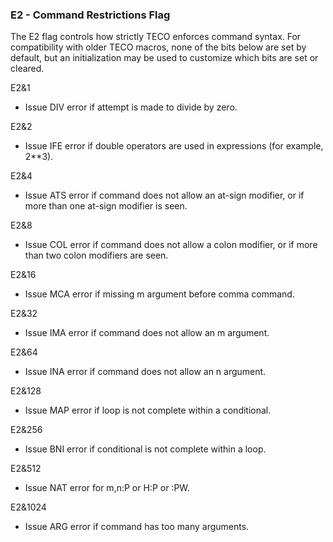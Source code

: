 ### E2 - Command Restrictions Flag

The E2 flag controls how strictly TECO enforces command syntax. For
compatibility with older TECO macros, none of the bits below are set
by default, but an initialization may be used to customize which bits
are set or cleared.

E2&1
- Issue DIV error if attempt is made to divide by zero.

E2&2
- Issue IFE error if double operators are used in expressions
(for example, 2**3).

E2&4
- Issue ATS error if command does not allow an at-sign modifier,
or if more than one at-sign modifier is seen.

E2&8
- Issue COL error if command does not allow a colon modifier, or
if more than two colon modifiers are seen.

E2&16
- Issue MCA error if missing m argument before comma command.

E2&32
- Issue IMA error if command does not allow an m argument.

E2&64
- Issue INA error if command does not allow an n argument.

E2&128
- Issue MAP error if loop is not complete within a conditional.

E2&256
- Issue BNI error if conditional is not complete within a loop.

E2&512
- Issue NAT error for m,n:P or H:P or :PW.

E2&1024
- Issue ARG error if command has too many arguments.
